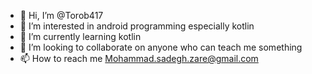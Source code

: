- 👋 Hi, I’m @Torob417
- 👀 I’m interested in android programming especially kotlin
- 🌱 I’m currently learning kotlin
- 💞️ I’m looking to collaborate on anyone who can teach me something 
- 📫 How to reach me Mohammad.sadegh.zare@gmail.com 

<!---
Torob417/Torob417 is a ✨ special ✨ repository because its `README.md` (this file) appears on your GitHub profile.
You can click the Preview link to take a look at your changes.
--->
